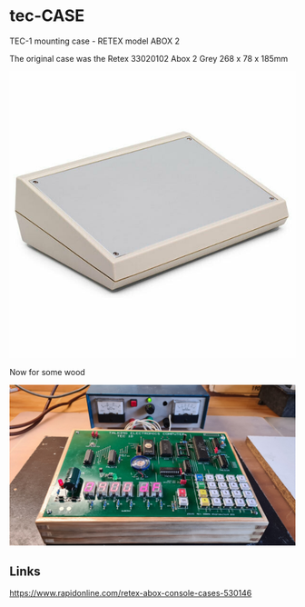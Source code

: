 # tec-CASE
TEC-1 mounting case - RETEX  model ABOX 2

The original case was the Retex 33020102 Abox 2 Grey 268 x 78 x 185mm

![](https://github.com/SteveJustin1963/tec-CASE/blob/master/Pics/Retex%2033020102%20Abox%202%20Grey%20268%20x%2078%20x%20185mm.jpg)

Now for some wood

![](https://github.com/SteveJustin1963/tec-CASE/blob/master/Pics/120325335_10158002820147428_1535310581272757675_o.jpg)


## Links

https://www.rapidonline.com/retex-abox-console-cases-530146

